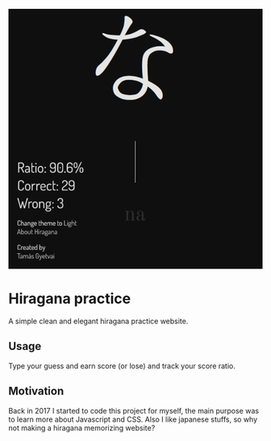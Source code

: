 <p align="center"><img src="https://raw.githubusercontent.com/gyetvaitamas/Hiragana/master/screenshot.png"></p>

# Hiragana practice
 A simple clean and elegant hiragana practice website.

## Usage
Type your guess and earn score (or lose) and track your score ratio.

## Motivation
Back in 2017 I started to code this project for myself, the main purpose was to learn more about Javascript and CSS. Also I like japanese stuffs, so why not making a hiragana memorizing website?